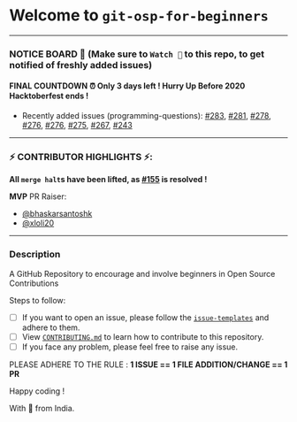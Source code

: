 # Welcome to `git-osp-for-beginners`
---
### NOTICE BOARD 📢 (Make sure to `Watch 👀` to this repo, to get notified of freshly added issues)

#### FINAL COUNTDOWN ⏰ Only 3 days left ! Hurry Up Before 2020 Hacktoberfest ends !

- Recently added issues (programming-questions): [#283](https://github.com/aditya109/git-osp-for-beginners/issues/283), [#281](https://github.com/aditya109/git-osp-for-beginners/issues/281), [#278](https://github.com/aditya109/git-osp-for-beginners/issues/278), [#276](https://github.com/aditya109/git-osp-for-beginners/issues/276), [#276](https://github.com/aditya109/git-osp-for-beginners/issues/276), [#275](https://github.com/aditya109/git-osp-for-beginners/issues/275), [#267](https://github.com/aditya109/git-osp-for-beginners/issues/267), [#243](https://github.com/aditya109/git-osp-for-beginners/issues/243)
---

### ⚡ CONTRIBUTOR HIGHLIGHTS ⚡:
**All `merge halt`s have been lifted, as [#155](https://github.com/aditya109/git-osp-for-beginners/issues/155) is resolved !**

**MVP** PR Raiser:
- [@bhaskarsantoshk](https://github.com/bhaskarsantoshk)
- [@xloli20](https://github.com/xloli20)
----

### Description 
A GitHub Repository to encourage and involve beginners in Open Source Contributions

Steps to follow:

-   [ ] If you want to open an issue, please follow the [`issue-templates`](https://github.com/aditya109/git-osp-for-beginners/issues/new?assignees=&labels=Hacktoberfest%2C+good+first+issue&template=programming-question.md&title=%5BQuestion%5D) and adhere to them.
-   [ ] View [`CONTRIBUTING.md`](https://github.com/aditya109/git-osp-for-beginners/blob/master/CONTRIBUTING.md) to learn how to contribute to this repository.
-   [ ] If you face any problem, please feel free to raise any issue.

PLEASE ADHERE TO THE RULE : **1 ISSUE == 1 FILE ADDITION/CHANGE == 1 PR**

Happy coding !

With 💚 from India.
